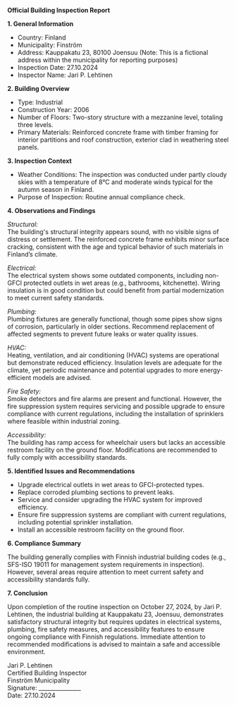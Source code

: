 **Official Building Inspection Report**

**1. General Information**

- Country: Finland
- Municipality: Finström
- Address: Kauppakatu 23, 80100 Joensuu (Note: This is a fictional address within the municipality for reporting purposes)
- Inspection Date: 27.10.2024
- Inspector Name: Jari P. Lehtinen

**2. Building Overview**

- Type: Industrial
- Construction Year: 2006
- Number of Floors: Two-story structure with a mezzanine level, totaling three levels.
- Primary Materials: Reinforced concrete frame with timber framing for interior partitions and roof construction, exterior clad in weathering steel panels.

**3. Inspection Context**

- Weather Conditions: The inspection was conducted under partly cloudy skies with a temperature of 8°C and moderate winds typical for the autumn season in Finland.
- Purpose of Inspection: Routine annual compliance check.

**4. Observations and Findings**

*Structural:*  
The building's structural integrity appears sound, with no visible signs of distress or settlement. The reinforced concrete frame exhibits minor surface cracking, consistent with the age and typical behavior of such materials in Finland’s climate.

*Electrical:*  
The electrical system shows some outdated components, including non-GFCI protected outlets in wet areas (e.g., bathrooms, kitchenette). Wiring insulation is in good condition but could benefit from partial modernization to meet current safety standards.

*Plumbing:*  
Plumbing fixtures are generally functional, though some pipes show signs of corrosion, particularly in older sections. Recommend replacement of affected segments to prevent future leaks or water quality issues.

*HVAC:*  
Heating, ventilation, and air conditioning (HVAC) systems are operational but demonstrate reduced efficiency. Insulation levels are adequate for the climate, yet periodic maintenance and potential upgrades to more energy-efficient models are advised.

*Fire Safety:*  
Smoke detectors and fire alarms are present and functional. However, the fire suppression system requires servicing and possible upgrade to ensure compliance with current regulations, including the installation of sprinklers where feasible within industrial zoning.

*Accessibility:*  
The building has ramp access for wheelchair users but lacks an accessible restroom facility on the ground floor. Modifications are recommended to fully comply with accessibility standards.

**5. Identified Issues and Recommendations**

- Upgrade electrical outlets in wet areas to GFCI-protected types.
- Replace corroded plumbing sections to prevent leaks.
- Service and consider upgrading the HVAC system for improved efficiency.
- Ensure fire suppression systems are compliant with current regulations, including potential sprinkler installation.
- Install an accessible restroom facility on the ground floor.

**6. Compliance Summary**

The building generally complies with Finnish industrial building codes (e.g., SFS-ISO 19011 for management system requirements in inspection). However, several areas require attention to meet current safety and accessibility standards fully.

**7. Conclusion**

Upon completion of the routine inspection on October 27, 2024, by Jari P. Lehtinen, the industrial building at Kauppakatu 23, Joensuu, demonstrates satisfactory structural integrity but requires updates in electrical systems, plumbing, fire safety measures, and accessibility features to ensure ongoing compliance with Finnish regulations. Immediate attention to recommended modifications is advised to maintain a safe and accessible environment.

Jari P. Lehtinen  
Certified Building Inspector  
Finström Municipality  
Signature: _______________  
Date: 27.10.2024